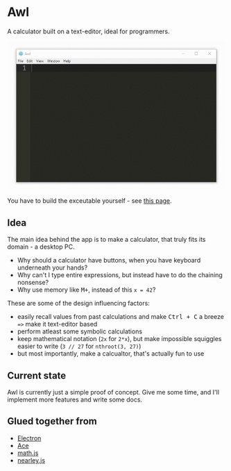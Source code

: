 Awl
===

A calculator built on a text-editor, ideal for programmers.

<p align="center"> <img src="docs/images/demo.gif" width="700"/> </p>

You have to build the exceutable yourself - see [this page](docs/workflow.md).

Idea
----

The main idea behind the app is to make a calculator, that truly fits its domain - a desktop PC.

- Why should a calculator have buttons, when you have keyboard underneath your hands?
- Why can't I type entire expressions, but instead have to do the chaining nonsense?
- Why use memory like <kbd>M+</kbd>, instead of this `x = 42`?

These are some of the design influencing factors:

- easily recall values from past calculations and make <kbd>Ctrl + C</kbd> a breeze `=>` make it text-editor based
- perform atleast some symbolic calculations
- keep mathematical notation (`2x` for `2*x`), but make impossible squiggles easier to write (`3 // 27` for `nthroot(3, 27)`)
- but most importantly, make a calcualtor, that's actually fun to use

Current state
-------------

Awl is currently just a simple proof of concept. Give me some time, and I'll implement more features and write some docs.

Glued together from
-------------------

- [Electron](https://electron.atom.io/)
- [Ace](https://ace.c9.io/)
- [math.js](http://mathjs.org/)
- [nearley.js](https://nearley.js.org/)